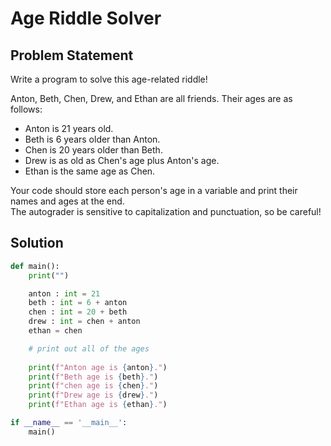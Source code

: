 # Age Riddle Solver

## Problem Statement

Write a program to solve this age-related riddle!

Anton, Beth, Chen, Drew, and Ethan are all friends. Their ages are as follows:

- Anton is 21 years old.
- Beth is 6 years older than Anton.
- Chen is 20 years older than Beth.
- Drew is as old as Chen's age plus Anton's age.
- Ethan is the same age as Chen.

Your code should store each person's age in a variable and print their names and ages at the end.  
The autograder is sensitive to capitalization and punctuation, so be careful!

## Solution 

```python
def main():
    print("")

    anton : int = 21
    beth : int = 6 + anton
    chen : int = 20 + beth
    drew : int = chen + anton
    ethan = chen

    # print out all of the ages
     
    print(f"Anton age is {anton}.")
    print(f"Beth age is {beth}.")
    print(f"chen age is {chen}.")
    print(f"Drew age is {drew}.")
    print(f"Ethan age is {ethan}.")

if __name__ == '__main__':
    main()



